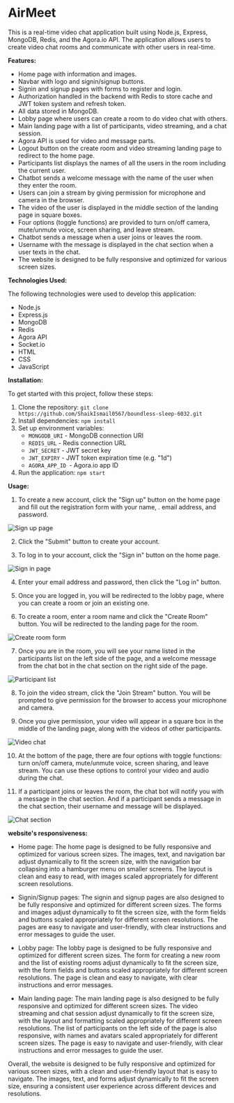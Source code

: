 # AirMeet

This is a real-time video chat application built using Node.js, Express, MongoDB, Redis, and the Agora.io API. The application allows users to create video chat rooms and communicate with other users in real-time.

**Features:**

* Home page with information and images.
* Navbar with logo and signin/signup buttons.
* Signin and signup pages with forms to register and login.
* Authorization handled in the backend with Redis to store cache and JWT token system and refresh token.
* All data stored in MongoDB.
* Lobby page where users can create a room to do video chat with others.
* Main landing page with a list of participants, video streaming, and a chat session.
* Agora API is used for video and message parts.
* Logout button on the create room and video streaming landing page to redirect to the home page.
* Participants list displays the names of all the users in the room including the current user.
* Chatbot sends a welcome message with the name of the user when they enter the room.
* Users can join a stream by giving permission for microphone and camera in the browser.
* The video of the user is displayed in the middle section of the landing page in square boxes.
* Four options (toggle functions) are provided to turn on/off camera, mute/unmute voice, screen sharing, and leave stream.
* Chatbot sends a message when a user joins or leaves the room.
* Username with the message is displayed in the chat section when a user texts in the chat.
* The website is designed to be fully responsive and optimized for various screen sizes.

**Technologies Used:**

The following technologies were used to develop this application:

* Node.js
* Express.js
* MongoDB
* Redis
* Agora API
* Socket.io
* HTML
* CSS
* JavaScript

**Installation:**

To get started with this project, follow these steps:

1. Clone the repository: `git clone https://github.com/ShaikIsmail0567/boundless-sleep-6032.git`
2. Install dependencies: `npm install`
3. Set up environment variables:
   * `MONGODB_URI` - MongoDB connection URI
   * `REDIS_URL` - Redis connection URL
   * `JWT_SECRET` - JWT secret key
   * `JWT_EXPIRY` - JWT token expiration time (e.g. "1d")
   * `AGORA_APP_ID `- Agora.io app ID
4. Run the application: `npm start`

**Usage:**

1. To create a new account, click the "Sign up" button on the home page and fill out the registration form with your name, . email address, and password.

 ![Sign up page](./frontend/images/signup.PNG)

2. Click the "Submit" button to create your account.

3. To log in to your account, click the "Sign in" button on the home page.

 ![Sign in page](./frontend/images/login.PNG)

4. Enter your email address and password, then click the "Log in" button.

5. Once you are logged in, you will be redirected to the lobby page, where you can create a room or join an existing one.

6. To create a room, enter a room name and click the "Create Room" button. You will be redirected to the landing page for the room.

 ![Create room form](./frontend/images/lobby.PNG)

7. Once you are in the room, you will see your name listed in the participants list on the left side of the page, and a welcome message from the chat bot in the chat section on the right side of the page.

  ![Participant list](./frontend/images/participants.PNG)
  
 
8. To join the video stream, click the "Join Stream" button. You will be prompted to give permission for the browser to access your microphone and camera.

9. Once you give permission, your video will appear in a square box in the middle of the landing page, along with the videos of other participants.

 ![Video chat](./frontend/images/land.PNG)

10. At the bottom of the page, there are four options with toggle functions: turn on/off camera, mute/unmute voice, screen sharing, and leave stream. You can use these options to control your video and audio during the chat.

11. If a participant joins or leaves the room, the chat bot will notify you with a message in the chat section. And if a participant sends a message in the chat section, their username and message will be displayed.

![Chat section ](./frontend/images/chat.PNG)

 **website's responsiveness:**

* Home page: The home page is designed to be fully responsive and optimized for various screen sizes. The images, text, and navigation bar adjust dynamically to fit the screen size, with the navigation bar collapsing into a hamburger menu on smaller screens. The layout is clean and easy to read, with images scaled appropriately for different screen resolutions.

* Signin/Signup pages: The signin and signup pages are also designed to be fully responsive and optimized for different screen sizes. The forms and images adjust dynamically to fit the screen size, with the form fields and buttons scaled appropriately for different screen resolutions. The pages are easy to navigate and user-friendly, with clear instructions and error messages to guide the user.

* Lobby page: The lobby page is designed to be fully responsive and optimized for different screen sizes. The form for creating a new room and the list of existing rooms adjust dynamically to fit the screen size, with the form fields and buttons scaled appropriately for different screen resolutions. The page is clean and easy to navigate, with clear instructions and error messages.

* Main landing page: The main landing page is also designed to be fully responsive and optimized for different screen sizes. The video streaming and chat session adjust dynamically to fit the screen size, with the layout and formatting scaled appropriately for different screen resolutions. The list of participants on the left side of the page is also responsive, with names and avatars scaled appropriately for different screen sizes. The page is easy to navigate and user-friendly, with clear instructions and error messages to guide the user.

Overall, the website is designed to be fully responsive and optimized for various screen sizes, with a clean and user-friendly layout that is easy to navigate. The images, text, and forms adjust dynamically to fit the screen size, ensuring a consistent user experience across different devices and resolutions.

